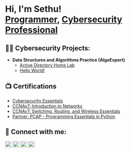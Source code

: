 <h1>Hi, I'm Sethu! <br/><a href="https://github.com/joshmadakor1">Programmer</a>, <a href="https://www.linkedin.com/in/joshmadakor/">Cybersecurity Professional</a></h1>

<h2>👨‍💻 Cybersecurity Projects:</h2>

- <b>Data Structures and Algorithms Practice (AlgoExpert)</b>
  - [Active Directory Home Lab](https://github.com/sethusandeep1/ActiveDirectoryLab)
  - [Hello World!](https://github.com/joshmadakor1/Algorithms-Practice/LABURL)

<h2>📺 Certifications</h2>

- [Cybersecurity Essentials](https://www.netacad.com/certificates?issuanceId=de037ff0-1251-4e59-9cdb-f3795f274965)
- [CCNAv7: Introduction to Networks](https://www.credly.com/badges/7c6df44e-5b0a-4d4f-9cdb-0b45df3c8261/public_url)
- [CCNAv7: Switching, Routing, and Wireless Essentials](https://www.credly.com/badges/2ba3f910-e148-4814-8bc3-73d3ba6954dd/public_url)
- [Partner: PCAP - Programming Essentials in Python](https://www.netacad.com/certificates?issuanceId=7ae036c9-6a06-4982-8dbd-8fc1426adbd3)
  


<h2> 🤳 Connect with me:</h2>

[<img align="left" alt="JoshMadakor | YouTube" width="22px" src="https://cdn.jsdelivr.net/npm/simple-icons@v3/icons/youtube.svg" />][youtube]
[<img align="left" alt="JoshMadakor | Twitter" width="22px" src="https://cdn.jsdelivr.net/npm/simple-icons@v3/icons/twitter.svg" />][twitter]
[<img align="left" alt="JoshMadakor | LinkedIn" width="22px" src="https://cdn.jsdelivr.net/npm/simple-icons@v3/icons/linkedin.svg" />][linkedin]
[<img align="left" alt="JoshMadakor | Instagram" width="22px" src="https://cdn.jsdelivr.net/npm/simple-icons@v3/icons/instagram.svg" />][instagram]

[twitter]: https://twitter.com/joshmadakor
[youtube]: https://www.youtube.com/c/joshmadakor
[instagram]: https://www.instagram.com/joshmadakor/
[linkedin]: https://linkedin.com/in/joshmadakor

<!--
**joshmadakor1/joshmadakor1** is a ✨ _special_ ✨ repository because its `README.md` (this file) appears on your GitHub profile.

Here are some ideas to get you started:

- 🔭 I’m currently working on ...
- 🌱 I’m currently learning ...
- 👯 I’m looking to collaborate on ...
- 🤔 I’m looking for help with ...
- 💬 Ask me about ...
- 📫 How to reach me: ...
- 😄 Pronouns: ...
- ⚡ Fun fact: ...
-->
